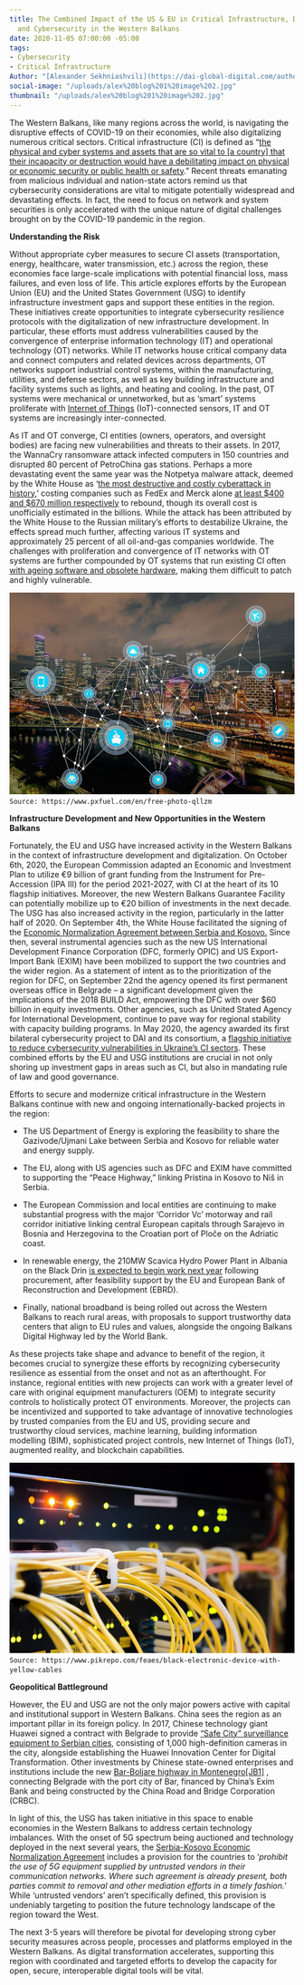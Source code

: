 ```yaml
---
title: The Combined Impact of the US & EU in Critical Infrastructure, Digitalization,
  and Cybersecurity in the Western Balkans
date: 2020-11-05 07:00:00 -05:00
tags:
- Cybersecurity
- Critical Infrastructure
Author: "[Alexander Sekhniashvili](https://dai-global-digital.com/authors/alex-sekhniashvili/​​​​​​​)"
social-image: "/uploads/alex%20blog%201%20image%202.jpg"
thumbnail: "/uploads/alex%20blog%201%20image%202.jpg"
---
```


The Western Balkans, like many regions across the world, is navigating the disruptive effects of COVID-19 on their economies, while also digitalizing numerous critical sectors. Critical infrastructure (CI) is defined as “[the physical and cyber systems and assets that are so vital to \[a country\] that their incapacity or destruction would have a debilitating impact on physical or economic security or public health or safety](https://www.dhs.gov/topic/critical-infrastructure-security).” Recent threats emanating from malicious individual and nation-state actors remind us that cybersecurity considerations are vital to mitigate potentially widespread and devastating effects. In fact, the need to focus on network and system securities is only accelerated with the unique nature of digital challenges brought on by the COVID-19 pandemic in the region.

<!--more-->

**Understanding the Risk**

Without appropriate cyber measures to secure CI assets (transportation, energy, healthcare, water transmission, etc.) across the region, these economies face large-scale implications with potential financial loss, mass failures, and even loss of life. This article explores efforts by the European Union (EU) and the United States Government (USG) to identify infrastructure investment gaps and support these entities in the region. These initiatives create opportunities to integrate cybersecurity resilience protocols with the digitalization of new infrastructure development. In particular, these efforts must address vulnerabilities caused by the convergence of enterprise information technology (IT) and operational technology (OT) networks. While IT networks house critical company data and connect computers and related devices across departments, OT networks support industrial control systems, within the manufacturing, utilities, and defense sectors, as well as key building infrastructure and facility systems such as lights, and heating and cooling. In the past, OT systems were mechanical or unnetworked, but as ‘smart’ systems proliferate with [Internet of Things](https://internetofthingsagenda.techtarget.com/definition/Internet-of-Things-IoT) (IoT)-connected sensors, IT and OT systems are increasingly inter-connected.

As IT and OT converge, CI entities (owners, operators, and oversight bodies) are facing new vulnerabilities and threats to their assets. In 2017, the WannaCry ransomware attack infected computers in 150 countries and disrupted 80 percent of PetroChina gas stations. Perhaps a more devastating event the same year was the Notpetya malware attack, deemed by the White House as ‘[the most destructive and costly cyberattack in history](https://www.whitehouse.gov/briefings-statements/statement-press-secretary-25/),’ costing companies such as FedEx and Merck alone [at least $400 and $670 million respectively](https://www.wsj.com/articles/one-year-after-notpetya-companies-still-wrestle-with-financial-impacts-1530095906) to rebound, though its overall cost is unofficially estimated in the billions. While the attack has been attributed by the White House to the Russian military’s efforts to destabilize Ukraine, the effects spread much further, affecting various IT systems and approximately 25 percent of all oil-and-gas companies worldwide. The challenges with proliferation and convergence of IT networks with OT systems are further compounded by OT systems that run existing CI often [with ageing software and obsolete hardware](https://www.cisco.com/c/en/us/products/security/ot-networks.html), making them difficult to patch and highly vulnerable.

![alex blog 1 image 1.jpg](/uploads/alex%20blog%201%20image%201.jpg)`Source: https://www.pxfuel.com/en/free-photo-qllzm`

**Infrastructure Development and New Opportunities in the Western Balkans**

Fortunately, the EU and USG have increased activity in the Western Balkans in the context of infrastructure development and digitalization. On October 6th, 2020, the European Commission adapted an Economic and Investment Plan to utilize €9 billion of grant funding from the Instrument for Pre-Accession (IPA III) for the period 2021-2027, with CI at the heart of its 10 flagship initiatives. Moreover, the new Western Balkans Guarantee Facility can potentially mobilize up to €20 billion of investments in the next decade. The USG has also increased activity in the region, particularly in the latter half of 2020. On September 4th, the White House facilitated the signing of the [Economic Normalization Agreement between Serbia and Kosovo.](https://www.state.gov/economic-normalization-between-kosovo-and-serbia/) Since then, several instrumental agencies such as the new US International Development Finance Corporation (DFC, formerly OPIC) and US Export-Import Bank (EXIM) have been mobilized to support the two countries and the wider region. As a statement of intent as to the prioritization of the region for DFC, on September 22nd the agency opened its first permanent overseas office in Belgrade – a significant development given the implications of the 2018 BUILD Act, empowering the DFC with over $60 billion in equity investments. Other agencies, such as United Stated Agency for International Development, continue to pave way for regional stability with capacity building programs. In May 2020, the agency awarded its first bilateral cybersecurity project to DAI and its consortium, a [flagship initiative to reduce cybersecurity vulnerabilities in Ukraine’s CI sectors](https://www.usaid.gov/ukraine/news-information/news/co-creating-cyber-solutions-ukraine-hunger-games-0). These combined efforts by the EU and USG institutions are crucial in not only shoring up investment gaps in areas such as CI, but also in mandating rule of law and good governance.

Efforts to secure and modernize critical infrastructure in the Western Balkans continue with new and ongoing internationally-backed projects in the region:

* The US Department of Energy is exploring the feasibility to share the Gazivode/Ujmani Lake between Serbia and Kosovo for reliable water and energy supply.

* The EU, along with US agencies such as DFC and EXIM have committed to supporting the “Peace Highway,” linking Pristina in Kosovo to Niš in Serbia.

* The European Commission and local entities are continuing to make substantial progress with the major ‘Corridor Vc’ motorway and rail corridor initiative linking central European capitals through Sarajevo in Bosnia and Herzegovina to the Croatian port of Ploče on the Adriatic coast.

* In renewable energy, the 210MW Scavica Hydro Power Plant in Albania on the Black Drin [is expected to begin work next year](https://balkangreenenergynews.com/albanias-hydropower-plant-skavica-to-cost-up-to-eur-510-million/) following procurement, after feasibility support by the EU and European Bank of Reconstruction and Development (EBRD).

* Finally, national broadband is being rolled out across the Western Balkans to reach rural areas, with proposals to support trustworthy data centers that align to EU rules and values, alongside the ongoing Balkans Digital Highway led by the World Bank.

As these projects take shape and advance to benefit of the region, it becomes crucial to synergize these efforts by recognizing cybersecurity resilience as essential from the onset and not as an afterthought. For instance, regional entities with new projects can work with a greater level of care with original equipment manufacturers (OEM) to integrate security controls to holistically protect OT environments. Moreover, the projects can be incentivized and supported to take advantage of innovative technologies by trusted companies from the EU and US, providing secure and trustworthy cloud services, machine learning, building information modelling (BIM), sophisticated project controls, new Internet of Things (IoT), augmented reality, and blockchain capabilities.

![alex blog 1 image 2.jpg](/uploads/alex%20blog%201%20image%202.jpg)`Source: https://www.pikrepo.com/feaes/black-electronic-device-with-yellow-cables`

**Geopolitical Battleground**

However, the EU and USG are not the only major powers active with capital and institutional support in Western Balkans. China sees the region as an important pillar in its foreign policy. In 2017, Chinese technology giant Huawei signed a contract with Belgrade to provide [“Safe City” surveillance equipment to Serbian cities](https://foreignpolicy.com/2019/06/18/big-brother-comes-to-belgrade-huawei-china-facial-recognition-vucic/), consisting of 1,000 high-definition cameras in the city, alongside establishing the Huawei Innovation Center for Digital Transformation. Other investments by Chinese state-owned enterprises and institutions include the new [Bar-Boljare highway in Montenegro](https://www.beltandroad.news/2020/02/25/the-western-balkans-low-hanging-fruit-for-china/)[\[JB1\]](#_msocom_1) , connecting Belgrade with the port city of Bar, financed by China’s Exim Bank and being constructed by the China Road and Bridge Corporation (CRBC).

In light of this, the USG has taken initiative in this space to enable economies in the Western Balkans to address certain technology imbalances. With the onset of 5G spectrum being auctioned and technology deployed in the next several years, the [Serbia-Kosovo Economic Normalization Agreement](https://twitter.com/adriatikk/status/1301921349934428162/photo/2) includes a provision for the countries to ‘*prohibit the use of 5G equipment supplied by untrusted vendors in their communication networks. Where such agreement is already present, both parties commit to removal and other mediation efforts in a timely fashion.*’ While ‘untrusted vendors’ aren’t specifically defined, this provision is undeniably targeting to position the future technology landscape of the region toward the West.

The next 3-5 years will therefore be pivotal for developing strong cyber security measures across people, processes and platforms employed in the Western Balkans. As digital transformation accelerates, supporting this region with coordinated and targeted efforts to develop the capacity for open, secure, interoperable digital tools will be vital.